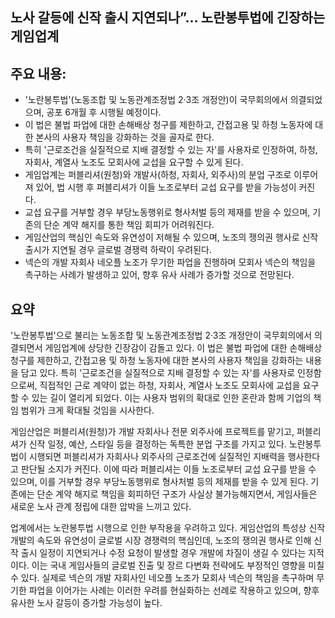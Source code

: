 ## 노사 갈등에 신작 출시 지연되나”… 노란봉투법에 긴장하는 게임업계

## 주요 내용:
*   '노란봉투법'(노동조합 및 노동관계조정법 2·3조 개정안)이 국무회의에서 의결되었으며, 공포 6개월 후 시행될 예정이다.
*   이 법은 불법 파업에 대한 손해배상 청구를 제한하고, 간접고용 및 하청 노동자에 대한 본사의 사용자 책임을 강화하는 것을 골자로 한다.
*   특히 '근로조건을 실질적으로 지배 결정할 수 있는 자'를 사용자로 인정하여, 하청, 자회사, 계열사 노조도 모회사에 교섭을 요구할 수 있게 된다.
*   게임업계는 퍼블리셔(원청)와 개발사(하청, 자회사, 외주사)의 분업 구조로 이루어져 있어, 법 시행 후 퍼블리셔가 이들 노조로부터 교섭 요구를 받을 가능성이 커진다.
*   교섭 요구를 거부할 경우 부당노동행위로 형사처벌 등의 제재를 받을 수 있으며, 기존의 단순 계약 해지를 통한 책임 회피가 어려워진다.
*   게임산업의 핵심인 속도와 유연성이 저해될 수 있으며, 노조의 쟁의권 행사로 신작 출시가 지연될 경우 글로벌 경쟁력 하락이 우려된다.
*   넥슨의 개발 자회사 네오플 노조가 무기한 파업을 진행하며 모회사 넥슨의 책임을 촉구하는 사례가 발생하고 있어, 향후 유사 사례가 증가할 것으로 전망된다.

## 요약

'노란봉투법'으로 불리는 노동조합 및 노동관계조정법 2·3조 개정안이 국무회의에서 의결되면서 게임업계에 상당한 긴장감이 감돌고 있다. 이 법은 불법 파업에 대한 손해배상 청구를 제한하고, 간접고용 및 하청 노동자에 대한 본사의 사용자 책임을 강화하는 내용을 담고 있다. 특히 '근로조건을 실질적으로 지배 결정할 수 있는 자'를 사용자로 인정함으로써, 직접적인 근로 계약이 없는 하청, 자회사, 계열사 노조도 모회사에 교섭을 요구할 수 있는 길이 열리게 되었다. 이는 사용자 범위의 확대로 인한 혼란과 함께 기업의 책임 범위가 크게 확대될 것임을 시사한다.

게임산업은 퍼블리셔(원청)가 개발 자회사나 전문 외주사에 프로젝트를 맡기고, 퍼블리셔가 신작 일정, 예산, 스타일 등을 결정하는 독특한 분업 구조를 가지고 있다. 노란봉투법이 시행되면 퍼블리셔가 자회사나 외주사의 근로조건에 실질적인 지배력을 행사한다고 판단될 소지가 커진다. 이에 따라 퍼블리셔는 이들 노조로부터 교섭 요구를 받을 수 있으며, 이를 거부할 경우 부당노동행위로 형사처벌 등의 제재를 받을 수 있게 된다. 기존에는 단순 계약 해지로 책임을 회피하던 구조가 사실상 불가능해지면서, 게임사들은 새로운 노사 관계 정립에 대한 압박을 느끼고 있다.

업계에서는 노란봉투법 시행으로 인한 부작용을 우려하고 있다. 게임산업의 특성상 신작 개발의 속도와 유연성이 글로벌 시장 경쟁력의 핵심인데, 노조의 쟁의권 행사로 인해 신작 출시 일정이 지연되거나 수정 요청이 발생할 경우 개발에 차질이 생길 수 있다는 지적이다. 이는 국내 게임사들의 글로벌 진출 및 장르 다변화 전략에도 부정적인 영향을 미칠 수 있다. 실제로 넥슨의 개발 자회사인 네오플 노조가 모회사 넥슨의 책임을 촉구하며 무기한 파업을 이어가는 사례는 이러한 우려를 현실화하는 선례로 작용하고 있으며, 향후 유사한 노사 갈등이 증가할 가능성이 높다.